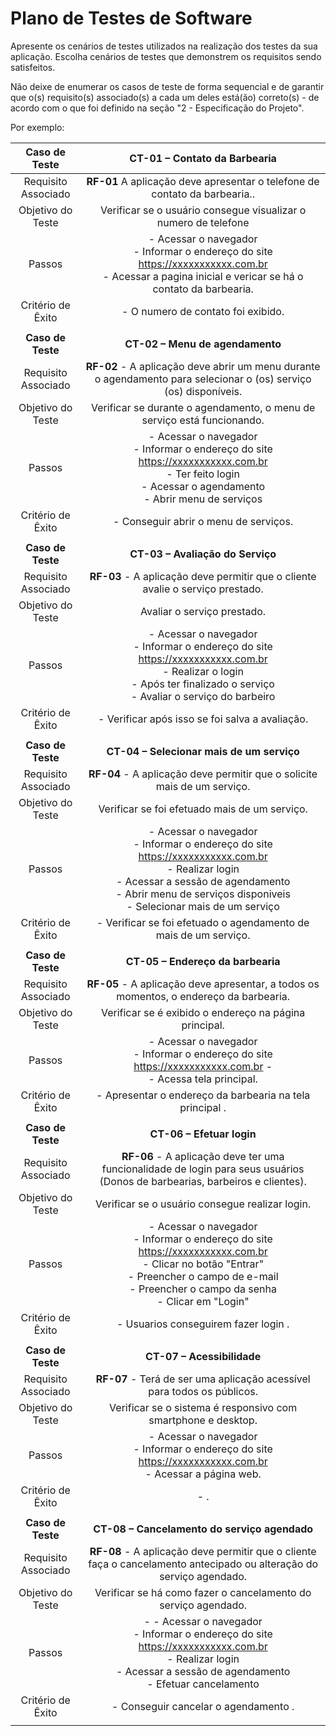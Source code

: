# Plano de Testes de Software


Apresente os cenários de testes utilizados na realização dos testes da sua aplicação. Escolha cenários de testes que demonstrem os requisitos sendo satisfeitos.

Não deixe de enumerar os casos de teste de forma sequencial e de garantir que o(s) requisito(s) associado(s) a cada um deles está(ão) correto(s) - de acordo com o que foi definido na seção "2 - Especificação do Projeto". 

Por exemplo:
 
| **Caso de Teste** 	| **CT-01 – Contato da Barbearia** 	|
|:---:	|:---:	|
|	Requisito Associado 	|**RF-01** A aplicação deve apresentar o telefone de contato da barbearia.. |
| Objetivo do Teste 	| Verificar se o usuário consegue visualizar o numero de telefone |
| Passos 	| - Acessar o navegador <br> - Informar o endereço do site  https://xxxxxxxxxxx.com.br  <br> - Acessar a pagina inicial e vericar se há o contato da barbearia.  |
|Critério de Êxito | - O numero de contato foi exibido. |
|  	|  	|
| **Caso de Teste** 	| **CT-02 – Menu de agendamento**	|
|Requisito Associado | **RF-02**	- A aplicação deve abrir um menu durante o agendamento para selecionar o (os) serviço (os) disponíveis. |
| Objetivo do Teste 	| Verificar se durante o agendamento, o menu de serviço está funcionando. |
| Passos 	| - Acessar o navegador <br> - Informar o endereço do site  https://xxxxxxxxxxx.com.br <br> - Ter feito login <br> - Acessar o agendamento <br> - Abrir menu de serviços <br>  |
|Critério de Êxito | - Conseguir abrir o menu de serviços. |
|  	|  	|
| **Caso de Teste** 	| **CT-03 – Avaliação do Serviço**	|
|Requisito Associado | **RF-03**	- A aplicação deve permitir que o cliente avalie o serviço prestado. |
| Objetivo do Teste 	| Avaliar o serviço prestado. |
| Passos 	| - Acessar o navegador <br> - Informar o endereço do site  https://xxxxxxxxxxx.com.br  <br> - Realizar o login <br> - Após ter finalizado o serviço <br> - Avaliar o serviço do barbeiro|
|Critério de Êxito | - Verificar após isso se foi salva a avaliação. |
|  	|  	|
| **Caso de Teste** 	| **CT-04 – Selecionar mais de um serviço**	|
|Requisito Associado | **RF-04**	- A aplicação deve permitir que o solicite mais de um serviço. |
| Objetivo do Teste 	| Verificar se foi efetuado mais de um serviço. |
| Passos 	| - Acessar o navegador <br> - Informar o endereço do site  https://xxxxxxxxxxx.com.br <br> - Realizar login <br> - Acessar a sessão de agendamento <br> - Abrir menu de serviços disponiveis <br> - Selecionar mais de um serviço |
|Critério de Êxito | - Verificar se foi efetuado o agendamento de mais de um serviço. |
|  	|  	|
| **Caso de Teste** 	| **CT-05 – Endereço da barbearia**	|
|Requisito Associado | **RF-05**	- A aplicação deve apresentar, a todos os momentos, o endereço da barbearia. |
| Objetivo do Teste 	| Verificar se é exibido o endereço na página principal. |
| Passos 	| - Acessar o navegador <br> - Informar o endereço do site  https://xxxxxxxxxxx.com.br - <br> - Acessa tela principal. |
|Critério de Êxito | - Apresentar o endereço da barbearia na tela principal . |
|  	|  	|
| **Caso de Teste** 	| **CT-06 – Efetuar login**	|
|Requisito Associado | **RF-06**	- A aplicação deve ter uma funcionalidade de login para seus usuários (Donos de barbearias, barbeiros e clientes). |
| Objetivo do Teste 	| Verificar se o usuário consegue realizar login. |
| Passos 	| - Acessar o navegador <br> - Informar o endereço do site https://xxxxxxxxxxx.com.br<br> - Clicar no botão "Entrar" <br> - Preencher o campo de e-mail <br> - Preencher o campo da senha <br> - Clicar em "Login" |
|Critério de Êxito | - Usuarios conseguirem fazer login . |
|  	|  	|
| **Caso de Teste** 	| **CT-07 – Acessibilidade**	|
|Requisito Associado | **RF-07**	- Terá de ser uma aplicação acessível para todos os públicos. |
| Objetivo do Teste 	| Verificar se o sistema é responsivo com smartphone e desktop. |
| Passos 	| - Acessar o navegador <br> - Informar o endereço do site https://xxxxxxxxxxx.com.br <br> - Acessar a página web.
|Critério de Êxito | - . |
|  	|  	|
| **Caso de Teste** 	| **CT-08 – Cancelamento do serviço agendado**	|
|Requisito Associado | **RF-08**	- A aplicação deve permitir que o cliente faça o cancelamento antecipado ou alteração do serviço agendado. |
| Objetivo do Teste 	|Verificar se há como fazer o cancelamento do serviço agendado. |
| Passos 	| - - Acessar o navegador <br> - Informar o endereço do site  https://xxxxxxxxxxx.com.br <br> - Realizar login <br> - Acessar a sessão de agendamento <br> - Efetuar cancelamento |
|Critério de Êxito | - Conseguir cancelar o agendamento . |
|  	|  	|

 


